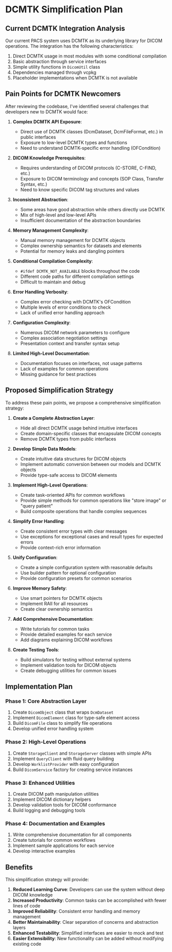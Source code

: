# DCMTK Simplification Plan

## Current DCMTK Integration Analysis

Our current PACS system uses DCMTK as its underlying library for DICOM operations. The integration has the following characteristics:

1. Direct DCMTK usage in most modules with some conditional compilation
2. Basic abstraction through service interfaces
3. Simple utility functions in `DicomUtil` class
4. Dependencies managed through vcpkg
5. Placeholder implementations when DCMTK is not available

## Pain Points for DCMTK Newcomers

After reviewing the codebase, I've identified several challenges that developers new to DCMTK would face:

1. **Complex DCMTK API Exposure**: 
   - Direct use of DCMTK classes (DcmDataset, DcmFileFormat, etc.) in public interfaces
   - Exposure to low-level DCMTK types and functions
   - Need to understand DCMTK-specific error handling (OFCondition)

2. **DICOM Knowledge Prerequisites**:
   - Requires understanding of DICOM protocols (C-STORE, C-FIND, etc.)
   - Exposure to DICOM terminology and concepts (SOP Class, Transfer Syntax, etc.)
   - Need to know specific DICOM tag structures and values

3. **Inconsistent Abstraction**:
   - Some areas have good abstraction while others directly use DCMTK
   - Mix of high-level and low-level APIs
   - Insufficient documentation of the abstraction boundaries

4. **Memory Management Complexity**:
   - Manual memory management for DCMTK objects
   - Complex ownership semantics for datasets and elements
   - Potential for memory leaks and dangling pointers

5. **Conditional Compilation Complexity**:
   - `#ifdef DCMTK_NOT_AVAILABLE` blocks throughout the code
   - Different code paths for different compilation settings
   - Difficult to maintain and debug

6. **Error Handling Verbosity**:
   - Complex error checking with DCMTK's OFCondition
   - Multiple levels of error conditions to check
   - Lack of unified error handling approach

7. **Configuration Complexity**:
   - Numerous DICOM network parameters to configure
   - Complex association negotiation settings
   - Presentation context and transfer syntax setup

8. **Limited High-Level Documentation**:
   - Documentation focuses on interfaces, not usage patterns
   - Lack of examples for common operations
   - Missing guidance for best practices

## Proposed Simplification Strategy

To address these pain points, we propose a comprehensive simplification strategy:

1. **Create a Complete Abstraction Layer**:
   - Hide all direct DCMTK usage behind intuitive interfaces
   - Create domain-specific classes that encapsulate DICOM concepts
   - Remove DCMTK types from public interfaces

2. **Develop Simple Data Models**:
   - Create intuitive data structures for DICOM objects
   - Implement automatic conversion between our models and DCMTK objects
   - Provide type-safe access to DICOM elements

3. **Implement High-Level Operations**:
   - Create task-oriented APIs for common workflows
   - Provide simple methods for common operations like "store image" or "query patient"
   - Build composite operations that handle complex sequences

4. **Simplify Error Handling**:
   - Create consistent error types with clear messages
   - Use exceptions for exceptional cases and result types for expected errors
   - Provide context-rich error information

5. **Unify Configuration**:
   - Create a simple configuration system with reasonable defaults
   - Use builder pattern for optional configuration
   - Provide configuration presets for common scenarios

6. **Improve Memory Safety**:
   - Use smart pointers for DCMTK objects
   - Implement RAII for all resources
   - Create clear ownership semantics

7. **Add Comprehensive Documentation**:
   - Write tutorials for common tasks
   - Provide detailed examples for each service
   - Add diagrams explaining DICOM workflows

8. **Create Testing Tools**:
   - Build simulators for testing without external systems
   - Implement validation tools for DICOM objects
   - Create debugging utilities for common issues

## Implementation Plan

### Phase 1: Core Abstraction Layer

1. Create `DicomObject` class that wraps `DcmDataset`
2. Implement `DicomElement` class for type-safe element access
3. Build `DicomFile` class to simplify file operations
4. Develop unified error handling system

### Phase 2: High-Level Operations

1. Create `StorageClient` and `StorageServer` classes with simple APIs
2. Implement `QueryClient` with fluid query building
3. Develop `WorklistProvider` with easy configuration
4. Build `DicomService` factory for creating service instances

### Phase 3: Enhanced Utilities

1. Create DICOM path manipulation utilities
2. Implement DICOM dictionary helpers
3. Develop validation tools for DICOM conformance
4. Build logging and debugging tools

### Phase 4: Documentation and Examples

1. Write comprehensive documentation for all components
2. Create tutorials for common workflows
3. Implement sample applications for each service
4. Develop interactive examples

## Benefits

This simplification strategy will provide:

1. **Reduced Learning Curve**: Developers can use the system without deep DICOM knowledge
2. **Increased Productivity**: Common tasks can be accomplished with fewer lines of code
3. **Improved Reliability**: Consistent error handling and memory management
4. **Better Maintainability**: Clear separation of concerns and abstraction layers
5. **Enhanced Testability**: Simplified interfaces are easier to mock and test
6. **Easier Extensibility**: New functionality can be added without modifying existing code